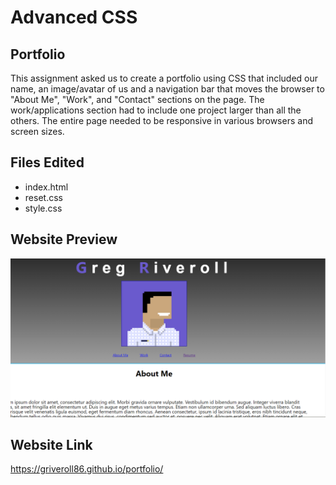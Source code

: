 # Advanced CSS

## Portfolio

This assignment asked us to create a portfolio using CSS that included our name, an image/avatar of us and a navigation bar that moves the browser to "About Me", "Work", and "Contact" sections on the page. The work/applications section had to include one project larger than all the others. The entire page needed to be responsive in various browsers and screen sizes.

## Files Edited
* index.html
* reset.css
* style.css

## Website Preview
![website preview image](./assets/images/portfolioPreview.png)

## Website Link
<https://griveroll86.github.io/portfolio/>